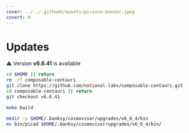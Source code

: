 ```yaml
---
cover: ../../.gitbook/assets/picasso-banner.jpeg
coverY: 0
---
```


# Updates

⚠️ Version **v6.6.41** is available

```bash
cd $HOME || return
rm -rf composable-centauri
git clone https://github.com/notional-labs/composable-centauri.git
cd composable-centauri || return
git checkout v6.6.41

make build

mkdir -p $HOME/.banksy/cosmovisor/upgrades/v6_6_4/bin
mv bin/picad $HOME/.banksy/cosmovisor/upgrades/v6_6_4/bin/
```
